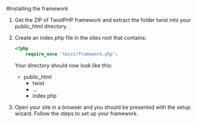 #Installing the framework



1. Get the ZIP of TwistPHP framework and extract the folder twist into your public_html directory.

2. Create an index.php file in the sites root that contains:
	```php
	<?php
		require_once 'twist/framework.php';
	```

	Your directory should now look like this:
	* public_html
		* twist
		* ...
		* index.php

3. Open your site in a browser and you should be presented with the setup wizard. Follow the steps to set up your framework.